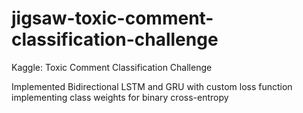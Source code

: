 # jigsaw-toxic-comment-classification-challenge
Kaggle: Toxic Comment Classification Challenge

Implemented Bidirectional LSTM and GRU with custom loss function implementing class weights for binary cross-entropy

